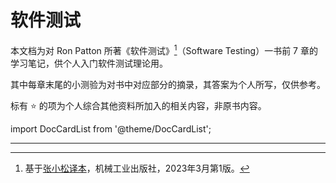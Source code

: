 # 软件测试
本文档为对 Ron Patton 所著《软件测试》[^1]（Software Testing）一书前 7 章的学习笔记，供个人入门软件测试理论用。

其中每章末尾的小测验为对书中对应部分的摘录，其答案为个人所写，仅供参考。

标有 ⭐ 的项为个人综合其他资料所加入的相关内容，非原书内容。

import DocCardList from '@theme/DocCardList';

<DocCardList />

---

[^1]: 基于[张小松译本](http://www.cmpedu.com/books/book/2011328.htm)，机械工业出版社，2023年3月第1版。
